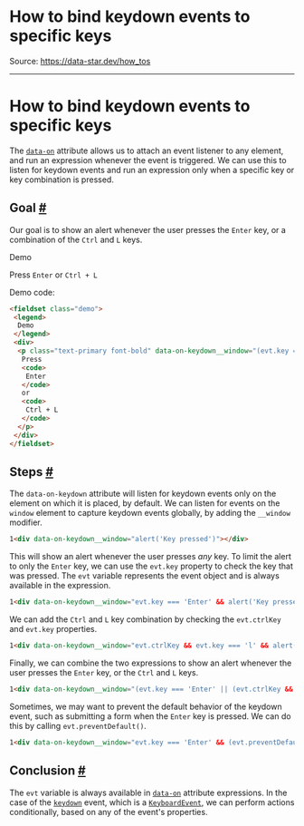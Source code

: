 # How to bind keydown events to specific keys

Source: https://data-star.dev/how_tos

---

# How to bind keydown events to specific keys

The [`data-on`](/reference/attributes#data-on) attribute allows us to attach an event listener to any element, and run an expression whenever the event is triggered. We can use this to listen for keydown events and run an expression only when a specific key or key combination is pressed.

## Goal [#](#goal)

Our goal is to show an alert whenever the user presses the `Enter` key, or a combination of the `Ctrl` and `L` keys.

Demo

Press `Enter` or `Ctrl + L`

Demo code:

```html
<fieldset class="demo">
 <legend>
  Demo
 </legend>
 <div>
  <p class="text-primary font-bold" data-on-keydown__window="(evt.key === 'Enter' || (evt.ctrlKey &amp;&amp; evt.key === 'l')) &amp;&amp; alert('Key pressed')">
   Press
   <code>
    Enter
   </code>
   or
   <code>
    Ctrl + L
   </code>
  </p>
 </div>
</fieldset>
```

## Steps [#](#steps)

The `data-on-keydown` attribute will listen for keydown events only on the element on which it is placed, by default. We can listen for events on the `window` element to capture keydown events globally, by adding the `__window` modifier.

```html
1<div data-on-keydown__window="alert('Key pressed')"></div>
```

This will show an alert whenever the user presses *any* key. To limit the alert to only the `Enter` key, we can use the `evt.key` property to check the key that was pressed. The `evt` variable represents the event object and is always available in the expression.

```html
1<div data-on-keydown__window="evt.key === 'Enter' && alert('Key pressed')"></div>
```

We can add the `Ctrl` and `L` key combination by checking the `evt.ctrlKey` and `evt.key` properties.

```html
1<div data-on-keydown__window="evt.ctrlKey && evt.key === 'l' && alert('Key pressed')"></div>
```

Finally, we can combine the two expressions to show an alert whenever the user presses the `Enter` key, or the `Ctrl` and `L` keys.

```html
1<div data-on-keydown__window="(evt.key === 'Enter' || (evt.ctrlKey && evt.key === 'l')) && alert('Key pressed')"></div>
```

Sometimes, we may want to prevent the default behavior of the keydown event, such as submitting a form when the `Enter` key is pressed. We can do this by calling `evt.preventDefault()`.

```html
1<div data-on-keydown__window="evt.key === 'Enter' && (evt.preventDefault(), alert('Key pressed'))"></div>
```

## Conclusion [#](#conclusion)

The `evt` variable is always available in [`data-on`](/reference/attributes#data-on) attribute expressions. In the case of the [`keydown`](https://developer.mozilla.org/en-US/docs/Web/API/Element/keydown_event) event, which is a [`KeyboardEvent`](https://developer.mozilla.org/en-US/docs/Web/API/KeyboardEvent), we can perform actions conditionally, based on any of the event's properties.